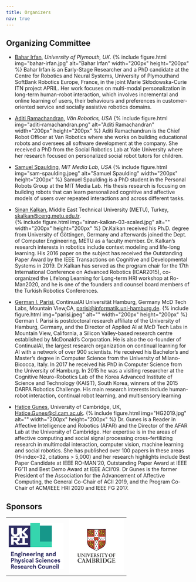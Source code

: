 ```yaml
---
title: Organizers
nav: true
---
```


## Organizing Committee

<div class="id-pics" markdown="1">

- [Bahar Irfan](mailto:bahar.irfan@plymouth.ac.uk), *University of Plymouth, UK*. 
{% include figure.html img="bahar-irfan.jpg" alt="Bahar Irfan" width="200px" height="200px" %}
Bahar Irfan is an Early-Stage Researcher and a PhD candidate at the Centre for Robotics and Neural Systems, University of Plymouthand SoftBank Robotics Europe, France, in the joint Marie Skłodowska-Curie ITN project APRIL. Her work focuses on multi-modal personalization in long-term human-robot interaction, which involves incremental and online learning of users, their behaviours and preferences in customer-oriented service and socially assistive robotics domains.


- [Aditi Ramachandran](mailto:aditi@myvanrobot.com.), *Vän Robotics, USA*
{% include figure.html img="aditi-ramachandran.png" alt="Aditi Ramachandran" width="200px" height="200px" %}
Aditi Ramachandran is the Chief Robot Officer at Van Robotics where she works on building educational robots and oversees all software development at the company. She received a PhD from the Social Robotics Lab at Yale University where her research focused on personalized social robot tutors for children.

- [Samuel Spaulding](http://www.samspaulding.com/), *MIT Media Lab, USA*
{% include figure.html img="sam-spaulding.jpeg" alt="Samuel Spaulding" width="200px" height="200px" %}
Samuel Spaulding is a PhD student in the Personal Robots Group at the MIT Media Lab. His thesis research is focusing on building robots that can learn personalized cognitive and affective models of users over repeated interactions and across different tasks.

- [Sinan Kalkan](), Middle East Technical University (METU), Turkey, skalkan@ceng.metu.edu.tr.  
{% include figure.html img="sinan-kalkan-03-scaled.jpg" alt="" width="200px" height="200px" %}
Dr.Kalkan received his Ph.D. degree from University of Göttingen, Germany and afterwards joined the Dept. of Computer Engineering, METU as a faculty member. Dr. Kalkan’s research interests in robotics include context modeling and life-long learning. His 2016 paper on the subject has received the Outstanding Paper Award by the IEEE Transactions on Cognitive and Developmental Systems in 2019. Dr.Kalkan has served as the program chair for the 17th International Conference on Advanced Robotics (ICAR2015), co-organized the Lifelong Learning for Long-term HRI workshop at Ro-Man2020, and he is one of the founders and counsel board members of the Turkish Robotics Conferences.

- [German I. Parisi](), ContinualAI Universität Hamburg, Germany McD Tech Labs, Mountain View,CA, parisi@informatik.uni-hamburg.de. 
{% include figure.html img="parisi.jpeg" alt="" width="200px" height="200px" %}
German I. Parisi is postdoctoral research affiliate of the University of Hamburg, Germany, and the Director of Applied AI at McD Tech Labs in Mountain View, California, a Silicon Valley-based research centre established by McDonald’s Corporation. He is also the co-founder of ContinualAI, the largest research organization on continual learning for AI with a network of over 900 scientists. He received his Bachelor’s and Master’s degree in Computer Science from the University of Milano-Bicocca, Italy. In 2017 he received his PhD in Computer Science from the University of Hamburg. In 2015 he was a visiting researcher at the Cognitive Neuro-Robotics Lab of the Korea Advanced Institute of Science and Technology (KAIST), South Korea, winners of the 2015 DARPA Robotics Challenge. His main research interests include human-robot interaction, continual robot learning, and multisensory learning

- [Hatice Gunes](), University of Cambridge, UK, Hatice.Gunes@cl.cam.ac.uk. 
{% include figure.html img="HG2019.jpg" alt="" width="200px" height="200px" %}
Dr. Gunes is a Reader in Affective Intelligence and Robotics (AFAR) and the Director of the AFAR Lab at the University of Cambridge. Her expertise is in the areas of affective computing and social signal processing cross-fertilizing research in multimodal interaction, computer vision, machine learning and social robotics. She has published over 100 papers in these areas (H-index=32, citations > 5,000) and her research highlights include Best Paper Candidate at IEEE RO-MAN’20, Outstanding Paper Award at IEEE FG’11 and Best Demo Award at IEEE ACII’09. Dr Gunes is the former President of the Association for the Advancement of Affective Computing, the General Co-Chair of ACII 2019, and the Program Co-Chair of ACM/IEEE HRI 2020 and IEEE FG 2017.


</div>

## Sponsors
<table>
    <tr>
    <td> <img src="images/epsrc.png" alt="EPSRC" style="width: 150px;"/> </td>
    <td> <img src="images/cambridge.jpg" alt="University of Cambridge" style="width: 150px;"/> </td>
    </tr>
</table>

